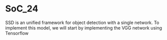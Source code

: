 # SoC_24

SSD is an unified framework for object detection with a single network. To implement this model, we will start by implementing the VGG network using Tensorflow
